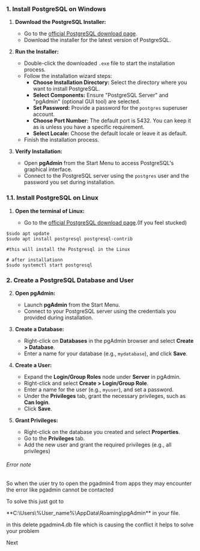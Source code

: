 ### **1. Install PostgreSQL on Windows**

1. **Download the PostgreSQL Installer:**
    
    - Go to the [official PostgreSQL download page](https://www.postgresql.org/download/windows/).
    - Download the installer for the latest version of PostgreSQL.
2. **Run the Installer:**
    
    - Double-click the downloaded `.exe` file to start the installation process.
    - Follow the installation wizard steps:
        - **Choose Installation Directory:** Select the directory where you want to install PostgreSQL.
        - **Select Components:** Ensure "PostgreSQL Server" and "pgAdmin" (optional GUI tool) are selected.
        - **Set Password:** Provide a password for the `postgres` superuser account.
        - **Choose Port Number:** The default port is 5432. You can keep it as is unless you have a specific requirement.
        - **Select Locale:** Choose the default locale or leave it as default.
    - Finish the installation process.
3. **Verify Installation:**
    
    - Open **pgAdmin** from the Start Menu to access PostgreSQL's graphical interface.
    - Connect to the PostgreSQL server using the `postgres` user and the password you set during installation.

### **1.1. Install PostgreSQL on Linux**

1. **Open the terminal of Linux:**
    
    - Go to the [official PostgreSQL download page](https://www.postgresql.org/download/windows/).(If you feel stucked)
	
```shell
$sudo apt update
$sudo apt install postgresql postgresql-contrib  

#this will install the Postgresql in the Linux

# after installationn 
$sudo systemctl start postgresql

```

### **2. Create a PostgreSQL Database and User**

2. **Open pgAdmin:**
    
    - Launch **pgAdmin** from the Start Menu.
    - Connect to your PostgreSQL server using the credentials you provided during installation.
3. **Create a Database:**
    
    - Right-click on **Databases** in the pgAdmin browser and select **Create > Database**.
    - Enter a name for your database (e.g., `mydatabase`), and click **Save**.
4. **Create a User:**
    
    - Expand the **Login/Group Roles** node under **Server** in pgAdmin.
    - Right-click and select **Create > Login/Group Role**.
    - Enter a name for the user (e.g., `myuser`), and set a password.
    - Under the **Privileges** tab, grant the necessary privileges, such as **Can login**.
    - Click **Save**.
5. **Grant Privileges:**
    
    - Right-click on the database you created and select **Properties**.
    - Go to the **Privileges** tab.
    - Add the new user and grant the required privileges (e.g., all privileges)





<h6>Error note</h6>
<p>So when the user try to open the pgadmin4 from apps they may encounter the error like 
pgadmin cannot be contacted </p>
<p>To solve this just got to</p>
**C:\Users\%User_name%\AppData\Roaming\pgAdmin**  in your file.
<p>in this delete <h7>pgadmin4.db</h7> file which is causing the conflict it helps to solve your problem</p>

Next
